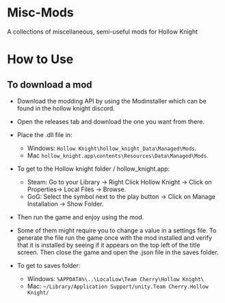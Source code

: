 # Misc-Mods
A collections of miscellaneous, semi-useful mods for Hollow Knight

# How to Use
## To download a mod 
- Download the modding API by using the Modinstaller which can be found in the hollow knight discord.
- Open the releases tab and download the one you want from there.
- Place the .dll file in: 
  - Windows: `Hollow Knight\hollow_knight_Data\Managed\Mods`.
  - Mac `hollow_knight.app\contents\Resources\Data\Managed\Mods`.
- To get to the Hollow knight folder / hollow_knight.app:
  - Steam: Go to your Library -> Right Click Hollow Knight -> Click on Properties-> Local Files -> Browse.
  - GoG: Select the symbol next to the play button -> Click on Manage Installation -> Show Folder.
- Then run the game and enjoy using the mod.

- Some of them might require you to change a value in a settings file. To generate the file run the game once with the mod installed and verify that it is installed by seeing if it appears on the top left of the title screen. Then close the game and open the .json file in the saves folder.
- To get to saves folder:
  - Windows: `%APPDATA%\..\LocalLow\Team Cherry\Hollow Knight\`
  - Mac: `~/Library/Application Support/unity.Team Cherry.Hollow Knight/`
